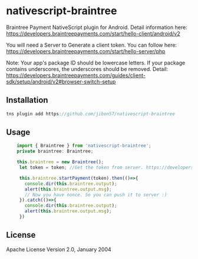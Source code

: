 # nativescript-braintree

Braintree Payment NativeScript plugin for Android. Detail information here: https://developers.braintreepayments.com/start/hello-client/android/v2

You will need a Server to Generate a client token. You can follow here:
https://developers.braintreepayments.com/start/hello-server/php 

Note: Your app's package ID should be lowercase letters. If your package contains underscores, the underscores should be removed. Detail: https://developers.braintreepayments.com/guides/client-sdk/setup/android/v2#browser-switch-setup

## Installation


```javascript
tns plugin add https://github.com/jibon57/nativescript-braintree
```

## Usage 
	
```javascript
    import { Braintree } from 'nativescript-braintree';
    private braintree: Braintree;

    this.braintree = new Braintree();
     let token = token; //Get the token from server. https://developers.braintreepayments.com/start/hello-server/php

     this.braintree.startPayment(token).then(()=>{
       console.dir(this.braintree.output);
       alert(this.braintree.output.msg);
       // Now you have nonce. So you can push it to server :)
     }).catch(()=>{
       console.dir(this.braintree.output);
       alert(this.braintree.output.msg);
     })
```
    
## License

Apache License Version 2.0, January 2004
